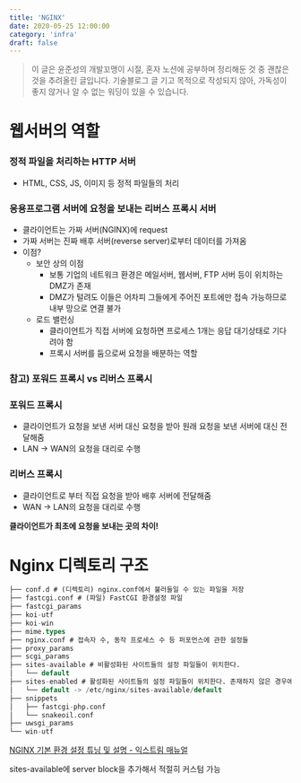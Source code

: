 ```yaml
---
title: 'NGINX'
date: 2020-05-25 12:00:00
category: 'infra'
draft: false
---
```


> 이 글은 윤준성의 개발꼬맹이 시절, 혼자 노션에 공부하며 정리해둔 것 중 괜찮은 것을 추려올린 글입니다.
> 기술블로그 글 기고 목적으로 작성되지 않아, 가독성이 좋지 않거나 알 수 없는 워딩이 있을 수 있습니다.

# 웹서버의 역할

### 정적 파일을 처리하는 HTTP 서버

- HTML, CSS, JS, 이미지 등 정적 파일들의 처리

### 응용프로그램 서버에 요청을 보내는 리버스 프록시 서버

- 클라이언트는 가짜 서버(NGINX)에 request
- 가짜 서버는 진짜 배후 서버(reverse server)로부터 데이터를 가져옴
- 이점?
    - 보안 상의 이점
        - 보통 기업의 네트워크 환경은 메일서버, 웹서버, FTP 서버 등이 위치하는 DMZ가 존재
        - DMZ가 털려도 이들은 어차피 그들에게 주어진 포트에만 접속 가능하므로 내부 망으로 연결 불가
    - 로드 밸런싱
        - 클라이언트가 직접 서버에 요청하면 프로세스 1개는 응답 대기상태로 기다려야 함
        - 프록시 서버를 둠으로써 요청을 배분하는 역할

### 참고) 포워드 프록시 vs 리버스 프록시

### 포워드 프록시

- 클라이언트가 요청을 보낸 서버 대신 요청을 받아 원래 요청을 보낸 서버에 대신 전달해줌
- LAN → WAN의 요청을 대리로 수행

### 리버스 프록시

- 클라이언트로 부터 직접 요청을 받아 배후 서버에 전달해줌
- WAN → LAN의 요청을 대리로 수행

**클라이언트가 최초에 요청을 보내는 곳의 차이!**

# Nginx 디렉토리 구조

```sql
├── conf.d # (디렉토리) nginx.conf에서 불러들일 수 있는 파일을 저장
├── fastcgi.conf # (파일) FastCGI 환경설정 파일
├── fastcgi_params
├── koi-utf
├── koi-win
├── mime.types
├── nginx.conf # 접속자 수, 동작 프로세스 수 등 퍼포먼스에 관한 설정들
├── proxy_params
├── scgi_params
├── sites-available # 비활성화된 사이트들의 설정 파일들이 위치한다.
│   └── default
├── sites-enabled # 활성화된 사이트들의 설정 파일들이 위치한다. 존재하지 않은 경우에는 디렉토리를 직접 만들 수도 있다.
│   └── default -> /etc/nginx/sites-available/default
├── snippets
│   ├── fastcgi-php.conf
│   └── snakeoil.conf
├── uwsgi_params
└── win-utf
```

[NGINX 기본 환경 설정 튜닝 및 설명 - 익스트림 매뉴얼](https://extrememanual.net/9976)

sites-available에 server block을 추가해서 적절히 커스텀 가능